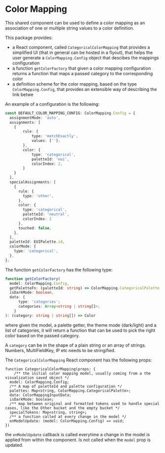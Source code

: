 # Color Mapping

This shared component can be used to define a color mapping as an association of one or multiple string values to a color definition.

This package provides:
- a React component, called `CategoricalColorMapping` that provides a simplified UI (that in general can be hosted in a flyout), that helps the user generate a `ColorMapping.Config` object that descibes the mappings configuration
- a function `getColorFactory` that given a color mapping configuration returns a function that maps a passed category to the corresponding color
- a definition scheme for the color mapping, based on the type `ColorMapping.Config`, that provides an extensible way of describing the link betwe


An example of a configuration is the following:
```ts
const DEFAULT_COLOR_MAPPING_CONFIG: ColorMapping.Config = {
  assignmentMode: 'auto',
  assignments: [
    {
        rule: {
            type: 'matchExactly',
            values: [''];
        },
        color: {
            type: 'categorical',
            paletteId: 'eui',
            colorIndex: 2,
        }
    }
  ],
  specialAssignments: [
    {
      rule: {
        type: 'other',
      },
      color: {
        type: 'categorical',
        paletteId: 'neutral',
        colorIndex: 2
      },
      touched: false,
    },
  ],
  paletteId: EUIPalette.id,
  colorMode: {
    type: 'categorical',
  },
};
```

The function `getColorFactory` has the following type:
```ts
function getColorFactory(
  model: ColorMapping.Config,
  getPaletteFn: (paletteId: string) => ColorMapping.CategoricalPalette,
  isDarkMode: boolean,
  data: {
      type: 'categories';
      categories: Array<string | string[]>;
    }
): (category: string | string[]) => Color
```
where given the model, a palette getter, the theme mode (dark/light) and a list of categories, it will return a function that can be used to pick the right color based on the passed category.


A `category` can be in the shape of a plain string or an array of strings. Numbers, MultiFieldKey, IP etc needs to be stringified.


The `CategoricalColorMapping` React component has the following props:

```tsx
function CategoricalColorMapping(props: {
    /** the initial color mapping model, usually coming from a the visualization saved object */
  model: ColorMapping.Config;
  /** A map of paletteId and palette configuration */
  palettes: Map<string, ColorMapping.CategoricalPalette>;
  data: ColorMappingInputData;
  isDarkMode: boolean;
  /** map between original and formatted tokens used to handle special cases, like the Other bucket and the empty bucket */
  specialTokens: Map<string, string>;
  /** a function called at every change in the model */
  onModelUpdate: (model: ColorMapping.Config) => void;
})

```

the `onModelUpdate` callback is called everytime a change in the model is applied from within the component. Is not called when the `model` prop is updated.
